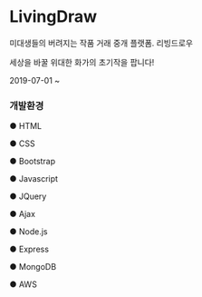# LivingDraw
미대생들의 버려지는 작품 거래 중개 플랫폼. 리빙드로우

세상을 바꿀 위대한 화가의 초기작을 팝니다!

2019-07-01 ~

<h3>개발환경</h3>

● HTML

● CSS

● Bootstrap

● Javascript

● JQuery

● Ajax

● Node.js

● Express

● MongoDB

● AWS
